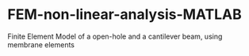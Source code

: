 # FEM-non-linear-analysis-MATLAB
Finite Element Model of a open-hole and a cantilever beam, using membrane elements 
